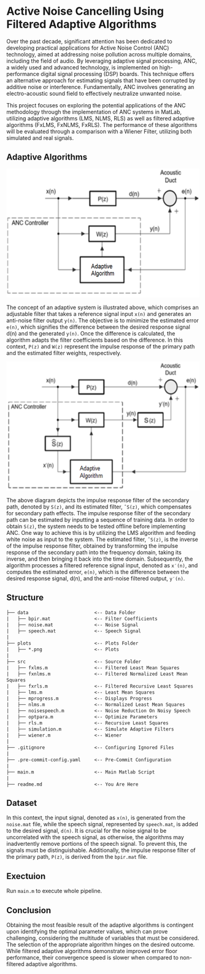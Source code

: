 # Active Noise Cancelling Using Filtered Adaptive Algorithms
Over the past decade, significant attention has been dedicated to developing practical applications for Active Noise Control (ANC) technology, aimed at addressing noise pollution across multiple domains, including the field of audio. By leveraging adaptive signal processing, ANC, a widely used and advanced technology, is implemented on high-performance digital signal processing (DSP) boards. This technique offers an alternative approach for estimating signals that have been corrupted by additive noise or interference. Fundamentally, ANC involves generating an electro-acoustic sound field to effectively neutralize unwanted noise.

This project focuses on exploring the potential applications of the ANC methodology through the implementation of ANC systems in MatLab, utilizing adaptive algorithms (LMS, NLMS, RLS) as well as filtered adaptive algorithms (FxLMS, FxNLMS, FxRLS). The performance of these algorithms will be evaluated through a comparison with a Wiener Filter, utilizing both simulated and real signals.

## Adaptive Algorithms
![Figure1](pictures/AdaptiveSystem.png)

The concept of an adaptive system is illustrated above, which comprises an adjustable filter that takes a reference signal input `x(n)` and generates an anti-noise filter output `y(n)`. The objective is to minimize the estimated error `e(n)`, which signifies the difference between the desired response signal d(n) and the generated `y(n)`. Once the difference is calculated, the algorithm adapts the filter coefficients based on the difference. In this context, `P(z)` and `W(z)` represent the impulse response of the primary path and the estimated filter weights, respectively.

![Figure2](./pictures/FilteredSystem.png)

The above diagram depicts the impulse response filter of the secondary path, denoted by `S(z)`, and its estimated filter, `ˆS(z)`, which compensates for secondary path effects. The impulse response filter of the secondary path can be estimated by inputting a sequence of training data. In order to obtain `S(z)`, the system needs to be tested offline before implementing ANC. One way to achieve this is by utilizing the LMS algorithm and feeding white noise as input to the system. The estimated filter, `ˆS(z)`, is the inverse of the impulse response filter, obtained by transforming the impulse response of the secondary path into the frequency domain, taking its inverse, and then bringing it back into the time domain. Subsequently, the algorithm processes a filtered reference signal input, denoted as `x′(n)`, and computes the estimated error, `e(n)`, which is the difference between the desired response signal, d(n), and the anti-noise filtered output, `y′(n)`.

## Structure
```
├── data                        <-- Data Folder
|   ├── bpir.mat                <-- Filter Coefficients
|   ├── noise.mat               <-- Noise Signal
|   ├── speech.mat              <-- Speech Signal
|
├── plots                       <-- Plots Folder
|   ├── *.png                   <-- Plots
|
├── src                         <-- Source Folder
|   ├── fxlms.m                 <-- Filtered Least Mean Squares
|   ├── fxnlms.m                <-- Filtered Normalized Least Mean Squares
|   ├── fxrls.m                 <-- Filtered Recursive Least Squares
|   ├── lms.m                   <-- Least Mean Squares
|   ├── mprogress.m             <-- Displays Progress
|   ├── nlms.m                  <-- Normalized Least Mean Squares
|   ├── noisespeech.m           <-- Noise Reduction On Noisy Speech
|   ├── optpara.m               <-- Optimize Parameters
|   ├── rls.m                   <-- Recursive Least Squares
|   ├── simulation.m            <-- Simulate Adaptive Filters
|   ├── wiener.m                <-- Wiener
|
├── .gitignore                  <-- Configuring Ignored Files
|
├── .pre-commit-config.yaml     <-- Pre-Commit Configuration
|
├── main.m                      <-- Main Matlab Script
|
├── readme.md                   <-- You Are Here
```

## Dataset
In this context, the input signal, denoted as `x(n)`, is generated from the `noise.mat` file, while the speech signal, represented by `speech.mat`, is added to the desired signal, `d(n)`. It is crucial for the noise signal to be uncorrelated with the speech signal, as otherwise, the algorithms may inadvertently remove portions of the speech signal. To prevent this, the signals must be distinguishable. Additionally, the impulse response filter of the primary path, `P(z)`, is derived from the `bpir.mat` file.

## Exectuion
Run `main.m` to execute whole pipeline.

## Conclusion
Obtaining the most feasible result of the adaptive algorithms is contingent upon identifying the optimal parameter values, which can prove challenging, considering the multitude of variables that must be considered. The selection of the appropriate algorithm hinges on the desired outcome. While filtered adaptive algorithms demonstrate improved error floor performance, their convergence speed is slower when compared to non-filtered adaptive algorithms.
